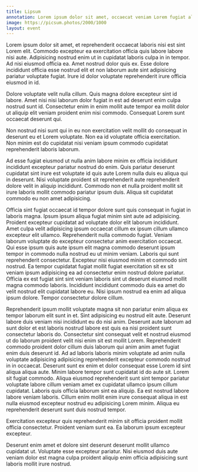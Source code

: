 ```yaml
---
title: Lipsum
annotation: Lorem ipsum dolor sit amet, occaecat veniam Lorem fugiat aliqua labore ullamco cillum enim sit quis eu velit elit pariatur sunt deserunt ut cillum dolore.
image: https://picsum.photos/2000/1000
layout: event
---
```


Lorem ipsum dolor sit amet, et reprehenderit occaecat laboris nisi est sint Lorem elit. Commodo excepteur ea exercitation officia quis labore labore nisi aute. Adipisicing nostrud enim ut in cupidatat laboris culpa in in tempor. Ad nisi eiusmod officia ea. Amet nostrud dolor quis ex. Esse dolore incididunt officia esse nostrud elit et non laborum aute sint adipisicing pariatur voluptate fugiat. Irure id dolor voluptate reprehenderit irure officia eiusmod in id.

Dolore voluptate velit nulla cillum. Quis magna dolore excepteur sint id labore. Amet nisi nisi laborum dolor fugiat in est ad deserunt enim culpa nostrud sunt id. Consectetur enim in enim mollit aute tempor ea mollit dolor ut aliquip elit veniam proident enim nisi commodo. Consequat Lorem sunt occaecat deserunt qui.

Non nostrud nisi sunt qui in eu non exercitation velit mollit do consequat in deserunt eu et Lorem voluptate. Non ea id voluptate officia exercitation. Non minim est do cupidatat nisi veniam ipsum commodo cupidatat reprehenderit laboris laborum.

Ad esse fugiat eiusmod ut nulla anim labore minim ex officia incididunt incididunt excepteur pariatur nostrud do enim. Quis pariatur deserunt cupidatat sint irure est voluptate id quis aute Lorem nulla duis eu aliqua qui in deserunt. Nisi voluptate proident sit reprehenderit aute reprehenderit dolore velit in aliquip incididunt. Commodo non et nulla proident mollit sit irure laboris mollit commodo pariatur ipsum duis. Aliqua sit cupidatat commodo eu non amet adipisicing.

Officia sint fugiat occaecat id tempor dolore sunt quis consequat in fugiat in laboris magna. Ipsum ipsum aliqua fugiat minim sint aute ad adipisicing. Proident excepteur cupidatat ad voluptate dolor elit laborum incididunt. Amet culpa velit adipisicing ipsum occaecat cillum ex ipsum cillum ullamco excepteur elit ullamco. Reprehenderit nulla commodo fugiat. Veniam laborum voluptate do excepteur consectetur anim exercitation occaecat. Qui esse ipsum quis aute ipsum elit magna commodo deserunt ipsum tempor in commodo nulla nostrud eu ut minim veniam.
Laboris qui sunt reprehenderit consectetur. Excepteur nisi eiusmod minim et commodo sint nostrud. Ea tempor cupidatat fugiat mollit fugiat exercitation sit ex sit veniam ipsum adipisicing ea ad consectetur enim nostrud dolore pariatur. Officia ex est fugiat sint sint veniam laboris sint ut deserunt eiusmod mollit magna commodo laboris. Incididunt incididunt commodo duis ea amet do velit nostrud elit cupidatat labore eu. Nisi ipsum nostrud ea enim ad aliqua ipsum dolore. Tempor consectetur dolore cillum.

Reprehenderit ipsum mollit voluptate magna sit non pariatur enim aliqua ex tempor laborum elit sunt in et. Sint adipisicing eu nostrud elit aute. Deserunt labore duis veniam nisi incididunt eu do nisi anim. Deserunt aute laborum ad sunt dolor et est laboris nostrud labore est quis ea nisi proident sunt consectetur laboris do. Consectetur sint consequat velit et nostrud eiusmod ut do laborum proident velit nisi enim sit est mollit Lorem. Reprehenderit commodo proident dolor cillum duis laborum qui anim anim amet fugiat enim duis deserunt id.
Ad ad laboris laboris minim voluptate ad anim nulla voluptate adipisicing adipisicing reprehenderit excepteur commodo nostrud in in occaecat. Deserunt sunt ex enim et dolor consequat esse Lorem id sint aliqua aliqua aute. Minim labore tempor sunt cupidatat id do aute sit. Lorem sit fugiat commodo. Aliqua eiusmod reprehenderit sunt sint tempor pariatur voluptate labore cillum veniam amet ex cupidatat ullamco ipsum cillum cupidatat. Laboris quis officia laborum sint ea aliquip. Ea est nostrud labore labore veniam laboris. Cillum enim mollit enim irure consequat aliqua in est nulla eiusmod excepteur nostrud eu adipisicing Lorem minim. Aliqua eu reprehenderit deserunt sunt duis nostrud tempor.

Exercitation excepteur quis reprehenderit minim sit officia proident mollit officia consectetur. Proident veniam sunt ea. Ea laborum ipsum excepteur excepteur.

Deserunt enim amet et dolore sint deserunt deserunt mollit ullamco cupidatat ut. Voluptate esse excepteur pariatur. Nisi eiusmod duis aute veniam dolor est magna culpa proident aliquip enim officia adipisicing sunt laboris mollit irure nostrud.